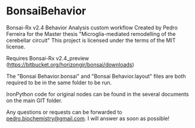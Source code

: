 # BonsaiBehavior
Bonsai-Rx v2.4 Behavior Analysis custom workflow
Created by Pedro Ferreira for the Master thesis "Microglia-mediated remodelling of the cerebellar circuit"
This project is licensed under the terms of the MIT license.


Requires Bonsai-Rx v2.4_preview (https://bitbucket.org/horizongir/bonsai/downloads)

The "Bonsai Behavior.bonsai" and "Bonsai Behavior.layout" files are both required to be in the same folder to be run. 

IronPython code for original nodes can be found in the several documents on the main GIT folder.

Any questions or requests can be forwarded to pedro.biochemistry@gmail.com. I will answer as soon as possible!
